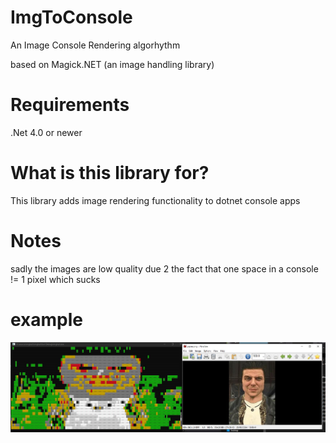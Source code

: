 # ImgToConsole
An Image Console Rendering algorhythm

based on Magick.NET (an image handling library)

# Requirements
.Net 4.0 or newer

# What is this library for?
This library adds image rendering functionality to dotnet console apps

# Notes
sadly the images are low quality due 2 the fact that one space in a console != 1 pixel which sucks

# example

<img src="Capture.jpg"></img>
